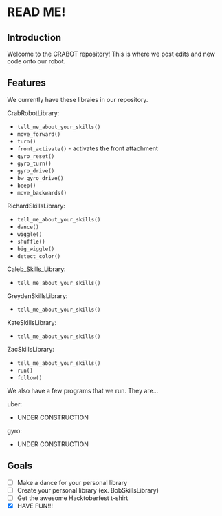# READ ME!

## Introduction 
Welcome to the CRABOT repository! This is where we post edits and new code onto our robot. 

## Features
We currently have these libraies in our repository.

CrabRobotLibrary:
 - `tell_me_about_your_skills()`
 - `move_forward()`
 - `turn()`
 - `front_activate()` - activates the front attachment
 - `gyro_reset()`
 - `gyro_turn()`
 - `gyro_drive()`
 - `bw_gyro_drive()`
 - `beep()`
 - `move_backwards()`

RichardSkillsLibrary:
 - `tell_me_about_your_skills()`
 - `dance()`
 - `wiggle()`
 - `shuffle()`
 - `big_wiggle()`
 - `detect_color()`

Caleb_Skills_Library:
 - `tell_me_about_your_skills()`

GreydenSkillsLibrary:
 - `tell_me_about_your_skills()`

KateSkillsLibrary:
 - `tell_me_about_your_skills()`

ZacSkillsLibrary:
 - `tell_me_about_your_skills()`
 - `run()`
 - `follow()`

We also have a few programs that we run. They are...

uber:
 - UNDER CONSTRUCTION

gyro:
 - UNDER CONSTRUCTION

## Goals
- [ ] Make a dance for your personal library
- [ ] Create your personal library (ex. BobSkillsLibrary)
- [ ] Get the awesome Hacktoberfest t-shirt
- [x] HAVE FUN!!!

